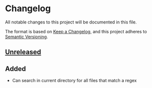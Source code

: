 # Changelog
All notable changes to this project will be documented in this file.

The format is based on [Keep a Changelog](https://keepachangelog.com/en/1.0.0/),
and this project adheres to [Semantic Versioning](https://semver.org/spec/v2.0.0.html).

## [Unreleased]
## Added
* Can search in current directory for all files that match a regex

[Unreleased]: https://github.com/theDragonFire/relbl/compare/v0.1.0...HEAD
[0.1.0]: https://github.com/theDragonFire/relbl/releases/tag/v0.1.0